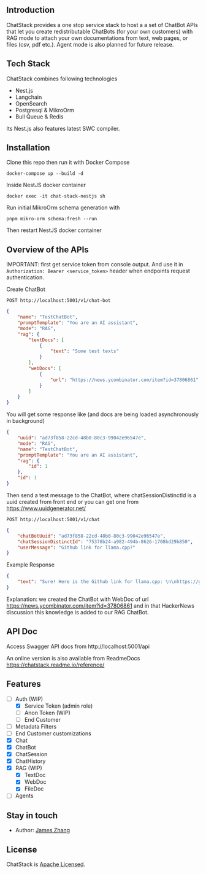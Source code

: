 ## Introduction

ChatStack provides a one stop service stack to host a a set of ChatBot APIs that let you create redistributable ChatBots (for your own customers) with RAG mode to attach your own documentations from text, web pages, or files (csv, pdf etc.). Agent mode is also planned for future release.

## Tech Stack

ChatStack combines following technologies

- Nest.js
- Langchain
- OpenSearch
- Postgresql & MikroOrm
- Bull Queue & Redis

Its Nest.js also features latest SWC compiler.

## Installation

Clone this repo then run it with Docker Compose

```
docker-compose up --build -d
```

Inside NestJS docker container
```
docker exec -it chat-stack-nestjs sh
```

Run initial MikroOrm schema generation with

```
pnpm mikro-orm schema:fresh --run
```

Then restart NestJS docker container

## Overview of the APIs
IMPORTANT: first get service token from console output. And use it in `Authorization: Bearer <service_token>` header when endpoints request authentication.

Create ChatBot
```
POST http://localhost:5001/v1/chat-bot
```
```json
{
    "name": "TestChatBot",
    "promptTemplate": "You are an AI assistant",
    "mode": "RAG",
    "rag": {
        "textDocs": [
            {
                "text": "Some test texts"
            }
        ],
        "webDocs": [
            {
                "url": "https://news.ycombinator.com/item?id=37806861"
            }
        ]
    }
}
```
You will get some response like (and docs are being loaded asynchronously in background)
```json
{
    "uuid": "ad73f858-22cd-48b0-80c3-99042e96547e",
    "mode": "RAG",
    "name": "TestChatBot",
    "promptTemplate": "You are an AI assistant",
    "rag": {
        "id": 1
    },
    "id": 1
}
```

Then send a test message to the ChatBot, where chatSessionDistinctId is a uuid created from front end or you can get one from https://www.uuidgenerator.net/

```
POST http://localhost:5001/v1/chat
```
```json
{
    "chatBotUuid": "ad73f858-22cd-48b0-80c3-99042e96547e",
    "chatSessionDistinctId": "75378b24-a982-494b-8626-1708bd29b850",
    "userMessage": "Github link for llama.cpp?"
}
```
Example Response
```json
{
    "text": "Sure! Here is the Github link for llama.cpp: \n\nhttps://github.com/ggerganov/llama.cpp"
}
```
Explanation: we created the ChatBot with WebDoc of url https://news.ycombinator.com/item?id=37806861 and in that HackerNews discussion this knowledge is added to our RAG ChatBot.

## API Doc

Access Swagger API docs from http://localhost:5001/api

An online version is also available from ReadmeDocs https://chatstack.readme.io/reference/

## Features

- [ ] Auth (WIP)
  - [x] Service Token (admin role)
  - [ ] Anon Token (WIP)
  - [ ] End Customer
- [ ] Metadata Filters
- [ ] End Customer customizations
- [x] Chat
- [x] ChatBot
- [x] ChatSession
- [x] ChatHistory
- [x] RAG (WIP)
  - [x] TextDoc
  - [x] WebDoc
  - [x] FileDoc
- [ ] Agents

## Stay in touch

- Author: [James Zhang](https://jczhang.com)

## License

ChatStack is [Apache Licensed](LICENSE).
